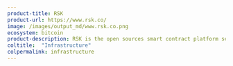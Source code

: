 ```yaml
---
product-title: RSK
product-url: https://www.rsk.co/
image: /images/output_md/www.rsk.co.png
ecosystem: bitcoin
product-description: RSK is the open sources smart contract platform secured by the Bitcoin Network.
coltitle:  "Infrastructure"
colpermalink: infrastructure
---
```

